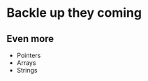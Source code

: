 **Backle up they coming**
============================
**Even more**
------------------------
-  Pointers
-  Arrays 
- Strings